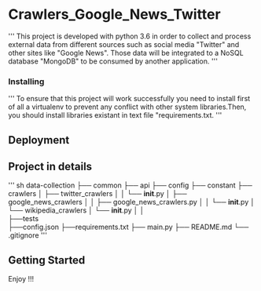 # Crawlers_Google_News_Twitter
'''
This project is developed with python 3.6 in order to collect and process external data from different sources such as social media "Twitter" and other sites like "Google News".
Those data will be integrated to a NoSQL database "MongoDB" to be consumed by another application.
'''

### Installing


'''
To ensure that this project will work successfully you need to install first of all a virtualenv to prevent any conflict with other system libraries.Then, you should install libraries existant in text file "requirements.txt.
'''

## Deployment

## Project in details
'''
sh
data-collection
├── common
├── api
├── config
├── constant
├── crawlers
│   ├── twitter_crawlers
│   │   └──  __init__.py
│   ├── google_news_crawlers
│   │   ├── google_news_crawlers.py
│   │   └── __init__.py
│   └── wikipedia_crawlers 
│         └── __init__.py
│ 
│   
├──tests     
├──config.json
├──requirements.txt 
├── main.py
├── README.md
└── .gitignore
'''

## Getting Started

Enjoy !!!
